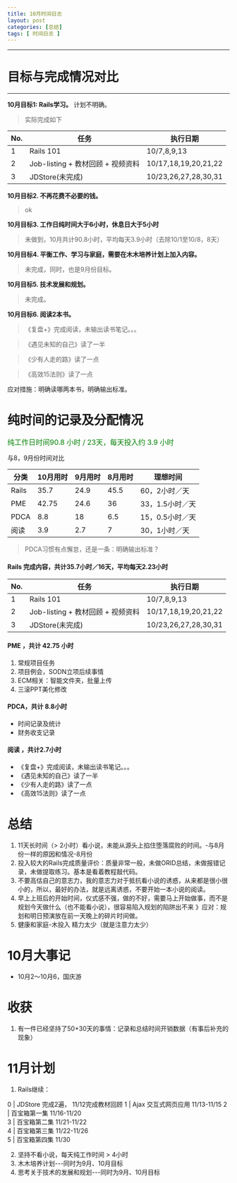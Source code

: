 ```yaml
---
title: 10月时间日志
layout: post
categories: [总结]
tags: [ 时间日志 ]
---
```


--------
# 目标与完成情况对比
--------
**10月目标1: Rails学习。**
计划不明确。
> 实际完成如下

No. | 任务 | 执行日期
----|-----|------------
1 | Rails 101  | 10/7,8,9,13 | [4.53 hours]
2 | Job-listing + 教材回顾 + 视频资料 | 10/17,18,19,20,21,22  | [19 hours]  
3 | JDStore(未完成) | 10/23,26,27,28,30,31  | 12 hours  |


**10月目标2. 不再花费不必要的钱。**
> ok


**10月目标3. 工作日纯时间大于6小时，休息日大于5小时**
> 未做到，10月共计90.8小时，平均每天3.9小时（去除10/1至10/8，8天）


**10月目标4. 平衡工作、学习与家庭，需要在木木培养计划上加入内容。**
> 未完成，同时，也是9月份目标。


**10月目标5. 技术发展和规划。**
> 未完成。


**10月目标6. 阅读2本书。**
> 《复盘+》完成阅读，未输出读书笔记。。。   

> 《遇见未知的自己》读了一半   

> 《少有人走的路》读了一点   

> 《高效15法则》读了一点   

应对措施：明确读哪两本书，明确输出标准。

# 纯时间的记录及分配情况

<font size="3" color="green" align="center" >纯工作日时间90.8 小时 / 23天，每天投入约 3.9 小时</font>

与8，9月份时间对比

分类        |  10月用时   | 9月用时 | 8月用时 | 理想时间
---------|-----|--------|--------|--------------
Rails   |  35.7  | 24.9   | 45.5   | 60，2小时／天
PME     |  42.75  | 24.6   | 36    | 33，1.5小时／天
PDCA    |  8.8  | 18     | 6.5    | 15，0.5小时／天
阅读     |  3.9  | 2.7    | 7      | 30，1小时／天

> PDCA习惯有点懈怠，还是一条：明确输出标准？


#### Rails 完成内容，共计35.7小时／16天，平均每天2.23小时

No. | 任务 | 执行日期
----|-----|------------
1 | Rails 101  | 10/7,8,9,13 | [4.53 hours]
2 | Job-listing + 教材回顾 + 视频资料 | 10/17,18,19,20,21,22  | [19 hours]  
3 | JDStore(未完成) | 10/23,26,27,28,30,31  | 12 hours  |

#### PME ，共计 42.75 小时

1. 常规项目任务
2. 项目例会，SODN立项后续事情
3. ECM相关：智能文件夹，批量上传
4. 三滚PPT美化修改


#### PDCA，共计 8.8小时

* 时间记录及统计
* 财务收支记录


#### 阅读 ，共计2.7小时

* 《复盘+》完成阅读，未输出读书笔记。。。
* 《遇见未知的自己》读了一半
* 《少有人走的路》读了一点
* 《高效15法则》读了一点

# 总结

1. 11天长时间（> 2小时）看小说，未能从源头上掐住堕落腐败的时间。-与8月份一样的原因和情况-8月份
2. 投入较大的Rails完成质量评价：质量非常一般，未做ORID总结，未做报错记录，未做提取练习。基本是看着教程敲代码。
3. 不要高估自己的意志力，我的意志力对于抵抗看小说的诱惑，从来都是很小很小的，所以，最好的办法，就是远离诱惑，不要开始一本小说的阅读。
4. 早上上班后的开始时间，仪式感不强，做的不好，需要马上开始做事，而不是规划今天做什么（也不能看小说），很容易陷入规划的陷阱出不来
》应对：规划和明日预演放在前一天晚上的碎片时间做。
5. 健康和家庭-木投入  精力太少（就是注意力太少）

# 10月大事记
* 10月2～10月6，国庆游

# 收获
1. 有一件已经坚持了50+30天的事情：记录和总结时间开销数据（有事后补充的现象）

# 11月计划
1. Rails继续：

0 | JDStore 完成2遍， 11/12完成教材回顾
1 | Ajax 交互式网页应用 11/13-11/15
2 | 百宝箱第一集 11/16-11/20     
3 | 百宝箱第二集 11/21-11/22    
4 | 百宝箱第三集 11/22-11/26  
5 | 百宝箱第四集 11/30

2. 坚持不看小说，每天纯工作时间 > 4小时
3. 木木培养计划---同时为9月、10月目标
4. 思考关于技术的发展和规划---同时为9月、10月目标
